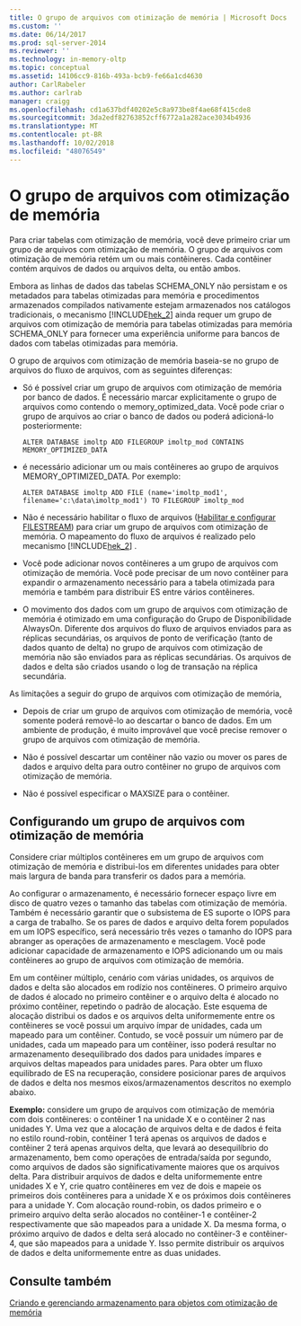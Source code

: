 ```yaml
---
title: O grupo de arquivos com otimização de memória | Microsoft Docs
ms.custom: ''
ms.date: 06/14/2017
ms.prod: sql-server-2014
ms.reviewer: ''
ms.technology: in-memory-oltp
ms.topic: conceptual
ms.assetid: 14106cc9-816b-493a-bcb9-fe66a1cd4630
author: CarlRabeler
ms.author: carlrab
manager: craigg
ms.openlocfilehash: cd1a637bdf40202e5c8a973be8f4ae68f415cde8
ms.sourcegitcommit: 3da2edf82763852cff6772a1a282ace3034b4936
ms.translationtype: MT
ms.contentlocale: pt-BR
ms.lasthandoff: 10/02/2018
ms.locfileid: "48076549"
---
```

# <a name="the-memory-optimized-filegroup"></a>O grupo de arquivos com otimização de memória
  Para criar tabelas com otimização de memória, você deve primeiro criar um grupo de arquivos com otimização de memória. O grupo de arquivos com otimização de memória retém um ou mais contêineres. Cada contêiner contém arquivos de dados ou arquivos delta, ou então ambos.  
  
 Embora as linhas de dados das tabelas SCHEMA_ONLY não persistam e os metadados para tabelas otimizadas para memória e procedimentos armazenados compilados nativamente estejam armazenados nos catálogos tradicionais, o mecanismo [!INCLUDE[hek_2](../../includes/hek-2-md.md)] ainda requer um grupo de arquivos com otimização de memória para tabelas otimizadas para memória SCHEMA_ONLY para fornecer uma experiência uniforme para bancos de dados com tabelas otimizadas para memória.  
  
 O grupo de arquivos com otimização de memória baseia-se no grupo de arquivos do fluxo de arquivos, com as seguintes diferenças:  
  
-   Só é possível criar um grupo de arquivos com otimização de memória por banco de dados. É necessário marcar explicitamente o grupo de arquivos como contendo o memory_optimized_data. Você pode criar o grupo de arquivos ao criar o banco de dados ou poderá adicioná-lo posteriormente:  
  
    ```  
    ALTER DATABASE imoltp ADD FILEGROUP imoltp_mod CONTAINS MEMORY_OPTIMIZED_DATA  
    ```  
  
-   é necessário adicionar um ou mais contêineres ao grupo de arquivos MEMORY_OPTIMIZED_DATA. Por exemplo:  
  
    ```  
    ALTER DATABASE imoltp ADD FILE (name='imoltp_mod1', filename='c:\data\imoltp_mod1') TO FILEGROUP imoltp_mod  
    ```  
  
-   Não é necessário habilitar o fluxo de arquivos ([Habilitar e configurar FILESTREAM](../blob/enable-and-configure-filestream.md)) para criar um grupo de arquivos com otimização de memória. O mapeamento do fluxo de arquivos é realizado pelo mecanismo [!INCLUDE[hek_2](../../includes/hek-2-md.md)] .  
  
-   Você pode adicionar novos contêineres a um grupo de arquivos com otimização de memória. Você pode precisar de um novo contêiner para expandir o armazenamento necessário para a tabela otimizada para memória e também para distribuir ES entre vários contêineres.  
  
-   O movimento dos dados com um grupo de arquivos com otimização de memória é otimizado em uma configuração do Grupo de Disponibilidade AlwaysOn. Diferente dos arquivos do fluxo de arquivos enviados para as réplicas secundárias, os arquivos de ponto de verificação (tanto de dados quanto de delta) no grupo de arquivos com otimização de memória não são enviados para as réplicas secundárias. Os arquivos de dados e delta são criados usando o log de transação na réplica secundária.  
  
 As limitações a seguir do grupo de arquivos com otimização de memória,  
  
-   Depois de criar um grupo de arquivos com otimização de memória, você somente poderá removê-lo ao descartar o banco de dados. Em um ambiente de produção, é muito improvável que você precise remover o grupo de arquivos com otimização de memória.  
  
-   Não é possível descartar um contêiner não vazio ou mover os pares de dados e arquivo delta para outro contêiner no grupo de arquivos com otimização de memória.  
  
-   Não é possível especificar o MAXSIZE para o contêiner.  
  
## <a name="configuring-a-memory-optimized-filegroup"></a>Configurando um grupo de arquivos com otimização de memória  
 Considere criar múltiplos contêineres em um grupo de arquivos com otimização de memória e distribui-los em diferentes unidades para obter mais largura de banda para transferir os dados para a memória.  
  
 Ao configurar o armazenamento, é necessário fornecer espaço livre em disco de quatro vezes o tamanho das tabelas com otimização de memória. Também é necessário garantir que o subsistema de ES suporte o IOPS para a carga de trabalho. Se os pares de dados e arquivo delta forem populados em um IOPS específico, será necessário três vezes o tamanho do IOPS para abranger as operações de armazenamento e mesclagem. Você pode adicionar capacidade de armazenamento e IOPS adicionando um ou mais contêineres ao grupo de arquivos com otimização de memória.  
  
 Em um contêiner múltiplo, cenário com várias unidades, os arquivos de dados e delta são alocados em rodízio nos contêineres. O primeiro arquivo de dados é alocado no primeiro contêiner e o arquivo delta é alocado no próximo contêiner, repetindo o padrão de alocação. Este esquema de alocação distribui os dados e os arquivos delta uniformemente entre os contêineres se você possui um arquivo ímpar de unidades, cada um mapeado para um contêiner. Contudo, se você possuir um número par de unidades, cada um mapeado para um contêiner, isso poderá resultar no armazenamento desequilibrado dos dados para unidades ímpares e arquivos deltas mapeados para unidades pares. Para obter um fluxo equilibrado de ES na recuperação, considere posicionar pares de arquivos de dados e delta nos mesmos eixos/armazenamentos descritos no exemplo abaixo.  
  
 **Exemplo:** considere um grupo de arquivos com otimização de memória com dois contêineres: o contêiner 1 na unidade X e o contêiner 2 nas unidades Y. Uma vez que a alocação de arquivos delta e de dados é feita no estilo round-robin, contêiner 1 terá apenas os arquivos de dados e contêiner 2 terá apenas arquivos delta, que levará ao desequilíbrio do armazenamento, bem como operações de entrada/saída por segundo, como arquivos de dados são significativamente maiores que os arquivos delta. Para distribuir arquivos de dados e delta uniformemente entre unidades X e Y, crie quatro contêineres em vez de dois e mapeie os primeiros dois contêineres para a unidade X e os próximos dois contêineres para a unidade Y. Com alocação round-robin, os dados primeiro e o primeiro arquivo delta serão alocados no contêiner-1 e contêiner-2 respectivamente que são mapeados para a unidade X. Da mesma forma, o próximo arquivo de dados e delta será alocado no contêiner-3 e contêiner-4, que são mapeados para a unidade Y. Isso permite distribuir os arquivos de dados e delta uniformemente entre as duas unidades.  
  
## <a name="see-also"></a>Consulte também  
 [Criando e gerenciando armazenamento para objetos com otimização de memória](creating-and-managing-storage-for-memory-optimized-objects.md)  
  
  
